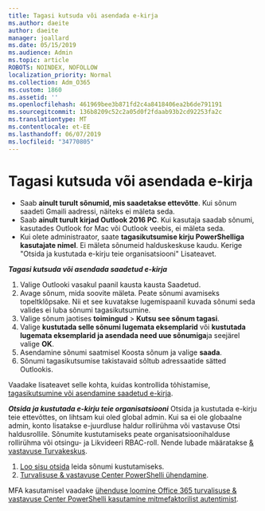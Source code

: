 ```yaml
---
title: Tagasi kutsuda või asendada e-kirja
ms.author: daeite
author: daeite
manager: joallard
ms.date: 05/15/2019
ms.audience: Admin
ms.topic: article
ROBOTS: NOINDEX, NOFOLLOW
localization_priority: Normal
ms.collection: Adm_O365
ms.custom: 1860
ms.assetid: ''
ms.openlocfilehash: 461969bee3b871fd2c4a8418406ea2b6de791191
ms.sourcegitcommit: 136b8209c52c2a05d0f2fdaab93b2cd92253fa2c
ms.translationtype: MT
ms.contentlocale: et-EE
ms.lasthandoff: 06/07/2019
ms.locfileid: "34770805"
---
```

# <a name="recall-or-replace-an-email-message"></a>Tagasi kutsuda või asendada e-kirja

- Saab **ainult turult sõnumid, mis saadetakse ettevõtte**. Kui sõnum saadeti Gmaili aadressi, näiteks ei mäleta seda.
- Saab **ainult turult kirjad Outlook 2016 PC**. Kui kasutaja saadab sõnumi, kasutades Outlook for Mac või Outlook veebis, ei mäleta seda.
- Kui olete administraator, saate **tagasikutsumise kirju PowerShelliga kasutajate nimel**. Ei mäleta sõnumeid halduskeskuse kaudu. Kerige "Otsida ja kustutada e-kirju teie organisatsiooni" Lisateavet.

***Tagasi kutsuda või asendada saadetud e-kirja***
1. Valige Outlooki vasakul paanil kausta kausta Saadetud.
2. Avage sõnum, mida soovite mäleta. Peate sõnumi avamiseks topeltklõpsake. Nii et see kuvatakse lugemispaanil kuvada sõnumi seda valides ei luba sõnumi tagasikutsumine.
3. Valige sõnum jaotises **toimingud** > **Kutsu see sõnum tagasi**.
4. Valige **kustutada selle sõnumi lugemata eksemplarid** või **kustutada lugemata eksemplarid ja asendada need uue sõnumiga**ja seejärel valige **OK**.
5. Asendamine sõnumi saatmisel Koosta sõnum ja valige **saada**.
6. Sõnumi tagasikutsumise takistavaid sõltub adressaatide sätted Outlookis. 

Vaadake lisateavet selle kohta, kuidas kontrollida tόhistamise, [tagasikutsumine või asendamine saadetud e-kirja](https://support.office.com/article/35027f88-d655-4554-b4f8-6c0729a723a0).

***Otsida ja kustutada e-kirju teie organisatsiooni*** Otsida ja kustutada e-kirju teie ettevõttes, on lihtsam kui oled global admin. Kui sa ei ole globaalne admin, konto lisatakse e-juurdluse haldur rollirühma või vastavuse Otsi haldusrollile. Sõnumite kustutamiseks peate organisatsioonihalduse rollirühma või otsingu- ja Likvideeri RBAC-roll. Nende lubade määratakse [& vastavuse Turvakeskus](https://protection.office.com/).

1. [Loo sisu otsida](https://docs.microsoft.com/office365/securitycompliance/content-search) leida sõnumi kustutamiseks.
2. [Turvalisuse & vastavuse Center PowerShelli ühendamine](https://docs.microsoft.com/powershell/exchange/office-365-scc/connect-to-scc-powershell/connect-to-scc-powershell?view=exchange-ps). 

MFA kasutamisel vaadake [ühenduse loomine Office 365 turvalisuse & vastavuse Center PowerShelli kasutamine mitmefaktorilist autentimist](https://docs.microsoft.com/powershell/exchange/office-365-scc/connect-to-scc-powershell/mfa-connect-to-scc-powershell?view=exchange-ps). 